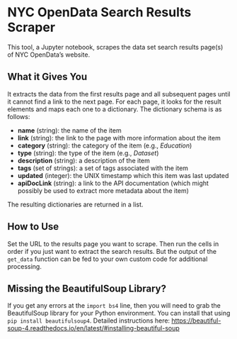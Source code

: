 # NYC OpenData Search Results Scraper
This tool, a Jupyter notebook, scrapes the data set search results page(s) of NYC OpenData’s website.

## What it Gives You
It extracts the data from the first results page and all subsequent pages until it cannot find a link to the next page. For each page, it looks for the result elements and maps each one to a dictionary. The dictionary schema is as follows:
* **name** (string): the name of the item
* **link** (string): the link to the page with more information about the item
* **category** (string): the category of the item (e.g., *Education*)
* **type** (string): the type of the item (e.g., *Dataset*)
* **description** (string): a description of the item
* **tags** (set of strings): a set of tags associated with the item
* **updated** (integer): the UNIX timestamp which this item was last updated
* **apiDocLink** (string): a link to the API documentation (which might possibly be used to extract more metadata about the item)

The resulting dictionaries are returned in a list.

## How to Use
Set the URL to the results page you want to scrape. Then run the cells in order if you just want to extract the search results. But the output of the `get_data` function can be fed to your own custom code for additional processing.

## Missing the BeautifulSoup Library?
If you get any errors at the `import bs4` line, then you will need to grab the BeautifulSoup library for your Python environment. You can install that using `pip install beautifulsoup4`. Detailed instructions here: https://beautiful-soup-4.readthedocs.io/en/latest/#installing-beautiful-soup
